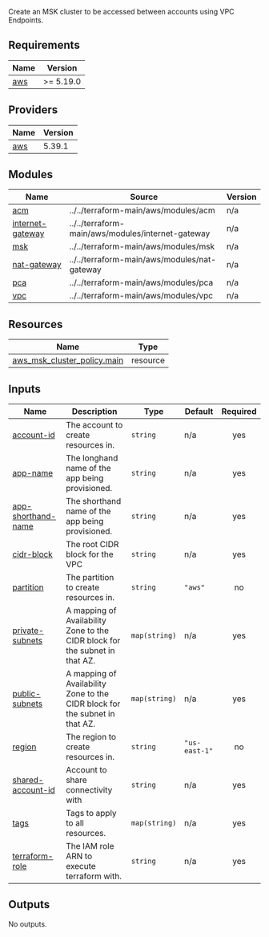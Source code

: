   Create an MSK cluster to be accessed between accounts using VPC Endpoints.

## Requirements

| Name | Version |
|------|---------|
| <a name="requirement_aws"></a> [aws](#requirement\_aws) | >= 5.19.0 |

## Providers

| Name | Version |
|------|---------|
| <a name="provider_aws"></a> [aws](#provider\_aws) | 5.39.1 |

## Modules

| Name | Source | Version |
|------|--------|---------|
| <a name="module_acm"></a> [acm](#module\_acm) | ../../terraform-main/aws/modules/acm | n/a |
| <a name="module_internet-gateway"></a> [internet-gateway](#module\_internet-gateway) | ../../terraform-main/aws/modules/internet-gateway | n/a |
| <a name="module_msk"></a> [msk](#module\_msk) | ../../terraform-main/aws/modules/msk | n/a |
| <a name="module_nat-gateway"></a> [nat-gateway](#module\_nat-gateway) | ../../terraform-main/aws/modules/nat-gateway | n/a |
| <a name="module_pca"></a> [pca](#module\_pca) | ../../terraform-main/aws/modules/pca | n/a |
| <a name="module_vpc"></a> [vpc](#module\_vpc) | ../../terraform-main/aws/modules/vpc | n/a |

## Resources

| Name | Type |
|------|------|
| [aws_msk_cluster_policy.main](https://registry.terraform.io/providers/hashicorp/aws/latest/docs/resources/msk_cluster_policy) | resource |

## Inputs

| Name | Description | Type | Default | Required |
|------|-------------|------|---------|:--------:|
| <a name="input_account-id"></a> [account-id](#input\_account-id) | The account to create resources in. | `string` | n/a | yes |
| <a name="input_app-name"></a> [app-name](#input\_app-name) | The longhand name of the app being provisioned. | `string` | n/a | yes |
| <a name="input_app-shorthand-name"></a> [app-shorthand-name](#input\_app-shorthand-name) | The shorthand name of the app being provisioned. | `string` | n/a | yes |
| <a name="input_cidr-block"></a> [cidr-block](#input\_cidr-block) | The root CIDR block for the VPC | `string` | n/a | yes |
| <a name="input_partition"></a> [partition](#input\_partition) | The partition to create resources in. | `string` | `"aws"` | no |
| <a name="input_private-subnets"></a> [private-subnets](#input\_private-subnets) | A mapping of Availability Zone to the CIDR block for the subnet in that AZ. | `map(string)` | n/a | yes |
| <a name="input_public-subnets"></a> [public-subnets](#input\_public-subnets) | A mapping of Availability Zone to the CIDR block for the subnet in that AZ. | `map(string)` | n/a | yes |
| <a name="input_region"></a> [region](#input\_region) | The region to create resources in. | `string` | `"us-east-1"` | no |
| <a name="input_shared-account-id"></a> [shared-account-id](#input\_shared-account-id) | Account to share connectivity with | `string` | n/a | yes |
| <a name="input_tags"></a> [tags](#input\_tags) | Tags to apply to all resources. | `map(string)` | n/a | yes |
| <a name="input_terraform-role"></a> [terraform-role](#input\_terraform-role) | The IAM role ARN to execute terraform with. | `string` | n/a | yes |

## Outputs

No outputs.
